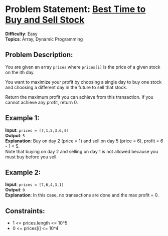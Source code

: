 # Problem Statement: [Best Time to Buy and Sell Stock](https://leetcode.com/problems/best-time-to-buy-and-sell-stock/)

**Difficulty**: Easy  
**Topics**: Array, Dynamic Programming

## Problem Description:

You are given an array `prices` where `prices[i]` is the price of a given stock on the ith day.

You want to maximize your profit by choosing a single day to buy one stock and choosing a different day in the future to sell that stock.

Return the maximum profit you can achieve from this transaction. If you cannot achieve any profit, return 0.

## Example 1:

**Input**: `prices = [7,1,5,3,6,4]`  
**Output**: `5`  
**Explanation**: Buy on day 2 (price = 1) and sell on day 5 (price = 6), profit = 6 - 1 = 5.  
Note that buying on day 2 and selling on day 1 is not allowed because you must buy before you sell.

## Example 2:

**Input**: `prices = [7,6,4,3,1]`  
**Output**: `0`  
**Explanation**: In this case, no transactions are done and the max profit = 0.

## Constraints:

- 1 <= prices.length <= 10^5
- 0 <= prices[i] <= 10^4
